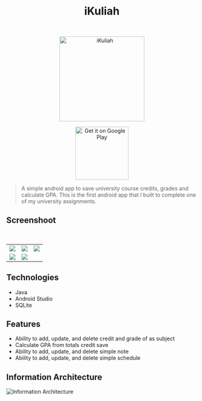 <h1 align="center"> iKuliah </h1> <br>
<p align="center">
  <a href="https://play.google.com/store/apps/details?id=com.chupakubera.ipkuliah">
    <img alt="iKuliah" title="iKuliah" src="../assets/logo.png" width="224">
  </a>
</p>
<p align="center">
  <a href="https://play.google.com/store/apps/details?id=com.chupakubera.ipkuliah">
    <img alt="Get it on Google Play" title="Google Play" src="http://i.imgur.com/mtGRPuM.png" width="140">
  </a>
</p>


> A simple android app to save university course credits, grades and calculate GPA. This is the first android app that I built to complete one of my university assignments.

## Screenshoot
<table>
    <tr>
        <td valign="top"><img src="../assets/loading.jpg"></td>
        <td valign="top"><img src="../assets/matkul.jpg"></td>
        <td valign="top"><img src="../assets/delete.jpg"></td>
    </tr>
    <br/>
    <tr>
        <td valign="top"><img src="../assets/ipk.jpg"></td>
        <td valign="top"><img src="../assets/update.jpg"></td>
        <td valign="top"></td>
    </tr>
</table>

## Technologies
* Java
* Android Studio
* SQLite

## Features
* Ability to add, update, and delete credit and grade of as subject
* Calculate GPA from totals credit save
* Ability to add, update, and delete simple note
* Ability to add, update, and delete simple schedule

## Information Architecture
![Information Architecture](../assets/ia.png)
